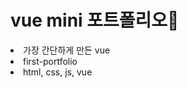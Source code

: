 <h1>vue mini 포트폴리오🌈</h1>



<ui>
  <li>가장 간단하게 만든 vue</li>
  <li>first-portfolio</li>
  <li>html, css, js, vue</li>
</ul>



